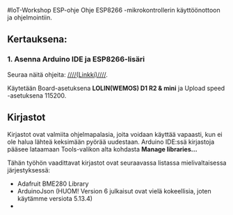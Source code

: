 #IoT-Workshop ESP-ohje
Ohje ESP8266 -mikrokontrollerin käyttöönottoon ja ohjelmointiin.

## Kertauksena:
### 1. Asenna Arduino IDE ja ESP8266-lisäri

Seuraa näitä ohjeita: [////(Linkki)////](https://randomnerdtutorials.com/how-to-install-esp8266-board-arduino-ide/).

Käytetään Board-asetuksena **LOLIN(WEMOS) D1 R2 & mini** ja Upload speed -asetuksena 115200.


## Kirjastot

Kirjastot ovat valmiita ohjelmapalasia, joita voidaan käyttää vapaasti, kun ei ole halua lähteä keksimään pyörää uudestaan. Arduino IDE:ssä kirjastoja pääsee lataamaan Tools-valikon alta kohdasta **Manage libraries...**

Tähän työhön vaadittavat kirjastot ovat seuraavassa listassa mielivaltaisessa järjestyksessä:

* Adafruit BME280 Library
* ArduinoJson (HUOM! Version 6 julkaisut ovat vielä kokeellisia, joten käytämme versiota 5.13.4)
* 